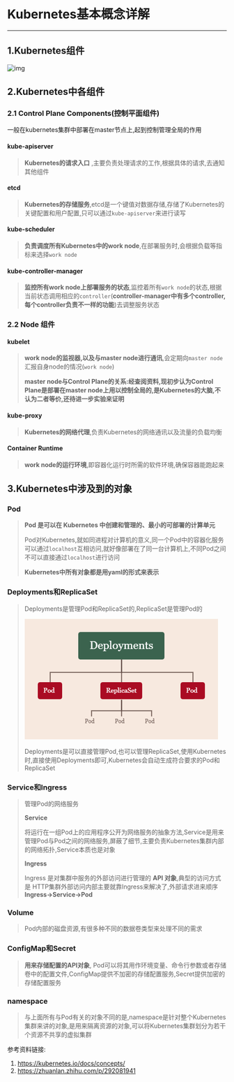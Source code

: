 # Kubernetes基本概念详解

----

## 1.Kubernetes组件

![img](https://cdn.nlark.com/yuque/0/2022/svg/22380443/1656509502594-fb6cebd0-239e-43d6-b59e-5093954f9957.svg)

## 2.Kubernetes中各组件

### 2.1 Control Plane Components(控制平面组件)

一般在kubernetes集群中部署在master节点上,起到控制管理全局的作用

#### kube-apiserver

> **Kubernetes的请求入口** ,主要负责处理请求的工作,根据具体的请求,去通知其他组件

#### etcd 

>**Kubernetes的存储服务**,etcd是一个键值对数据存储,存储了Kubernetes的关键配置和用户配置,只可以通过`kube-apiserver`来进行读写

#### kube-scheduler

>**负责调度所有Kubernetes中的work node**,在部署服务时,会根据负载等指标来选择`work node`

#### kube-controller-manager

>**监控所有work node上部署服务的状态**,监控着所有`work node`的状态,根据当前状态调用相应的`controller`(**controller-manager中有多个controller,每个controller负责不一样的功能**)去调整服务状态

### 2.2 Node 组件 

#### kubelet

>**work node的监视器,以及与master node进行通讯**,会定期向`master node`汇报自身node的情况(`work node`)
>
>**master node与Control Plane的关系:经查阅资料,现初步认为Control Plane是部署在master node上用以控制全局的,是Kubernetes的大脑,不认为二者等价,还待进一步实验来证明**

#### kube-proxy 

>**Kubernetes的网络代理**,负责Kubernetes的网络通讯以及流量的负载均衡

#### Container Runtime

>**work node的运行环境**,即容器化运行时所需的软件环境,确保容器能跑起来



## 3.Kubernetes中涉及到的对象

### Pod

>**Pod 是可以在 Kubernetes 中创建和管理的、最小的可部署的计算单元**
>
>Pod对Kubernetes,就如同进程对计算机的意义,同一个Pod中的容器化服务可以通过`localhost`互相访问,就好像部署在了同一台计算机上,不同Pod之间不可以直接通过`localhost`进行访问
>
>**Kubernetes中所有对象都是用yaml的形式来表示**

### Deployments和ReplicaSet

>Deployments是管理Pod和ReplicaSet的,ReplicaSet是管理Pod的
>
>![img](.\img\Deployments.png)
>
>Deployments是可以直接管理Pod,也可以管理ReplicaSet,使用Kubernetes时,直接使用Deployments即可,Kubernetes会自动生成符合要求的Pod和ReplicaSet

### Service和Ingress

>管理Pod的网络服务
>
>**Service**
>
>将运行在一组Pod上的应用程序公开为网络服务的抽象方法,Service是用来管理Pod与Pod之间的网络服务,屏蔽了细节,主要负责Kubernetes集群内部的网络拓扑,Service本质也是对象
>
>**Ingress**
>
>Ingress 是对集群中服务的外部访问进行管理的 **API 对象**,典型的访问方式是 HTTP集群外部访问内部主要就靠Ingress来解决了,外部请求进来顺序**Ingress->Service->Pod**

### Volume

>Pod内部的磁盘资源,有很多种不同的数据卷类型来处理不同的需求

### ConfigMap和Secret

>**用来存储配置的API对象**, Pod可以将其用作环境变量、命令行参数或者存储卷中的配置文件,ConfigMap提供不加密的存储配置服务,Secret提供加密的存储配置服务

### namespace

>与上面所有与Pod有关的对象不同的是,namespace是针对整个Kubernetes集群来讲的对象,是用来隔离资源的对象,可以将Kubernetes集群划分为若干个资源不共享的虚拟集群



参考资料链接:

1. https://kubernetes.io/docs/concepts/
2. https://zhuanlan.zhihu.com/p/292081941